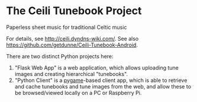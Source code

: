 # The Ceili Tunebook Project
Paperless sheet music for traditional Celtic music

For details, see http://ceili.dyndns-wiki.com/. See also https://github.com/getdunne/Ceili-Tunebook-Android.

There are two distinct Python projects here:

1. "Flask Web App" is a web application, which allows uploading tune images and creating hierarchical "tunebooks".
2. "Python Client" is a [pygame](http://www.pygame.org/docs)-based client app, which is able to retrieve and cache tunebooks and tune images from the web, and allow these to be browsed/viewed locally on a PC or Raspberry Pi.

